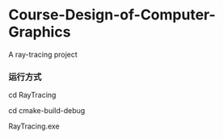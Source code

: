 # Course-Design-of-Computer-Graphics
A ray-tracing project

### 运行方式

cd RayTracing

cd cmake-build-debug

RayTracing.exe


